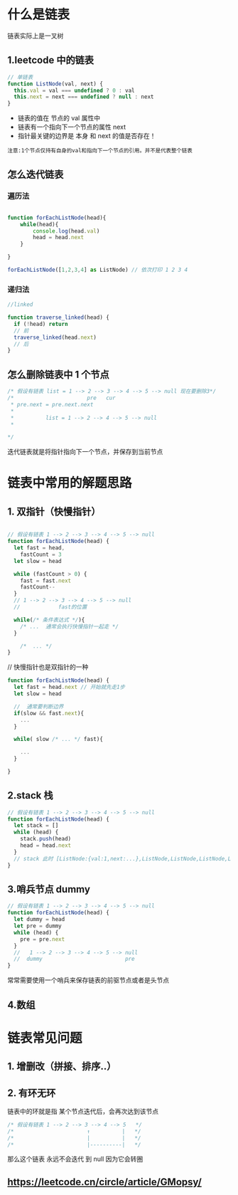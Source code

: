 # 什么是链表

链表实际上是一叉树

## 1.leetcode 中的链表

```js
// 单链表
function ListNode(val, next) {
  this.val = val === undefined ? 0 : val
  this.next = next === undefined ? null : next
}
```

- 链表的值在 节点的 val 属性中
- 链表有一个指向下一个节点的属性 next
- 指针最关键的边界是 本身 和 next 的值是否存在！

`注意:1个节点仅持有自身的val和指向下一个节点的引用。并不是代表整个链表`

## 怎么迭代链表

### 遍历法

```js

function forEachListNode(head){
    while(head){
        console.log(head.val)
        head = head.next
    }

}

forEachListNode([1,2,3,4] as ListNode) // 依次打印 1 2 3 4

```

### 递归法

```javascript
//linked

function traverse_linked(head) {
  if (!head) return
  // 前
  traverse_linked(head.next)
  // 后
}
```

## 怎么删除链表中 1 个节点

```js
/* 假设有链表 list = 1 --> 2 --> 3 --> 4 --> 5 --> null 现在要删除3*/
/*                       pre   cur
 * pre.next = pre.next.next
 *          
 *          list = 1 --> 2 --> 4 --> 5 --> null
 *

*/
```

迭代链表就是将指针指向下一个节点，并保存到当前节点

# 链表中常用的解题思路

## 1. 双指针（快慢指针）

```js

// 假设有链表 1 --> 2 --> 3 --> 4 --> 5 --> null
function forEachListNode(head) {
  let fast = head,
    fastCount = 3
  let slow = head

  while (fastCount > 0) {
    fast = fast.next
    fastCount--
  }
  // 1 --> 2 --> 3 --> 4 --> 5 --> null
  //            fast的位置

  while(/* 条件表达式 */){
    /* ...  通常会执行快慢指针一起走 */
  }

    /*  ... */
}


```

// 快慢指针也是双指针的一种

```js
function forEachListNode(head) {
  let fast = head.next // 开始就先走1步
  let slow = head

  //  通常要判断边界
  if(slow && fast.next){
    ...
  }

  while( slow /* ... */ fast){

    ...
  }

}
```

## 2.stack 栈

```js
// 假设有链表 1 --> 2 --> 3 --> 4 --> 5 --> null
function forEachListNode(head) {
  let stack = []
  while (head) {
    stack.push(head)
    head = head.next
  }
  // stack 此时 [ListNode:{val:1,next:...},ListNode,ListNode,ListNode,ListNode]
}
```

## 3.哨兵节点 dummy

```js
// 假设有链表 1 --> 2 --> 3 --> 4 --> 5 --> null
function forEachListNode(head) {
  let dummy = head
  let pre = dummy
  while (head) {
    pre = pre.next
  }
  //   1 --> 2 --> 3 --> 4 --> 5 --> null
  //  dummy                          pre
}
```

常常需要使用一个哨兵来保存链表的前驱节点或者是头节点

## 4.数组

# 链表常见问题

## 1. 增删改（拼接、排序..）

## 2. 有环无环

链表中的环就是指 某个节点迭代后，会再次达到该节点

```js
/* 假设有链表 1 --> 2 --> 3 --> 4 --> 5   */
/*                       ↑          |   */
/*                       |          |   */
/*                       |----------|   */
```

那么这个链表 永远不会迭代 到 null 因为它会转圈

<!-- ^ ← ↓ ↑  → ↖ ↙ ↗ ↘   ↔  -->

## https://leetcode.cn/circle/article/GMopsy/